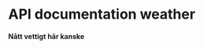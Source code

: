 ---
---
API documentation weather
=========================
<div>
    <h4>Nått vettigt här kanske</h4>
</div>